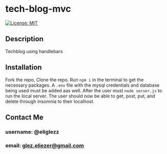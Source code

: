 # tech-blog-mvc
[![License: MIT](https://img.shields.io/badge/License-MIT-blue.svg)](https://opensource.org/licenses/MIT)<br>

## Description
Techblog using handlebars
## Installation
Fork the repo, Clone the repo. Run `npm i` in the terminal to get the necessary packages. A `.env` file with the mysql credentials and database being used must be added aas well. After the user must `node server.js` to run the local server. The user should now be able to get, post, put, and delete through insomnia to their localhost.<br>
## Contact Me <br>
### username: @eliglezz<br>
### email: glez.eliezer@gmail.com<br>
